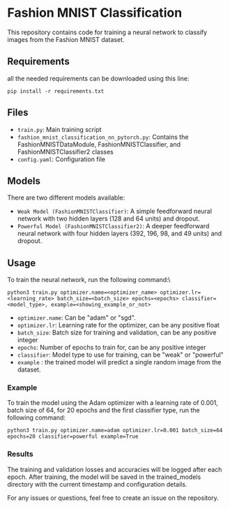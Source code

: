 # Fashion MNIST Classification

This repository contains code for training a neural network to classify images from the Fashion MNIST dataset.

## Requirements

all the needed requirements can be downloaded using this line:
```
pip install -r requirements.txt
```

## Files

- `train.py`: Main training script
- `fashion_mnist_classification_nn_pytorch.py`: Contains the FashionMNISTDataModule, FashionMNISTClassifier, and FashionMNISTClassifier2 classes
- `config.yaml`: Configuration file

## Models
There are two different models available:

* `Weak Model (FashionMNISTClassifier)`: A simple feedforward neural network with two hidden layers (128 and 64 units) and dropout.
* `Powerful Model (FashionMNISTClassifier2)`: A deeper feedforward neural network with four hidden layers (392, 196, 98, and 49 units) and dropout.

## Usage

To train the neural network, run the following command:\

```
python3 train.py optimizer.name=<optimizer_name> optimizer.lr=<learning_rate> batch_size=<batch_size> epochs=<epochs> classifier=<model_type>, example=<showing_example_or_not>
```
- `optimizer.name`: Can be "adam" or "sgd".
- `optimizer.lr`: Learning rate for the optimizer, can be any positive float
- `batch_size`: Batch size for training and validation, can be any positive integer
- `epochs`: Number of epochs to train for, can be any positive integer
- `classifier`: Model type to use for training, can be "weak" or "powerful"
- `example` : the trained model will predict a single random image from the dataset.

### Example

To train the model using the Adam optimizer with a learning rate of 0.001, batch size of 64, for 20 epochs and the first classifier type, run the following command:

```
python3 train.py optimizer.name=adam optimizer.lr=0.001 batch_size=64 epochs=20 classifier=powerful example=True
```

### Results

The training and validation losses and accuracies will be logged after each epoch. After training, the model will be saved in the trained_models directory with the current timestamp and configuration details.

For any issues or questions, feel free to create an issue on the repository.